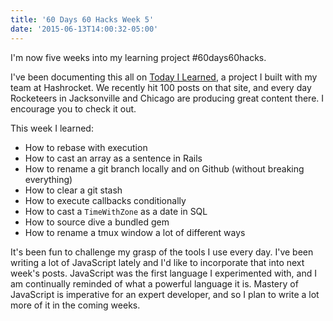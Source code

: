 ```yaml
---
title: '60 Days 60 Hacks Week 5'
date: '2015-06-13T14:00:32-05:00'
---
```


I'm now five weeks into my learning project #60days60hacks.

I've been documenting this all on [Today I Learned](http://til.hashrocket.com), a project I built with my team at Hashrocket. We recently hit 100 posts on that site, and every day Rocketeers in Jacksonville and Chicago are producing great content there. I encourage you to check it out.

This week I learned:

* How to rebase with execution
* How to cast an array as a sentence in Rails
* How to rename a git branch locally and on Github (without breaking everything)
* How to clear a git stash
* How to execute callbacks conditionally
* How to cast a `TimeWithZone` as a date in SQL
* How to source dive a bundled gem
* How to rename a tmux window a lot of different ways

It's been fun to challenge my grasp of the tools I use every day. I've been writing a lot of JavaScript lately and I'd like to incorporate that into next week's posts. JavaScript was the first language I experimented with, and I am continually reminded of what a powerful language it is. Mastery of JavaScript is imperative for an expert developer, and so I plan to write a lot more of it in the coming weeks.


